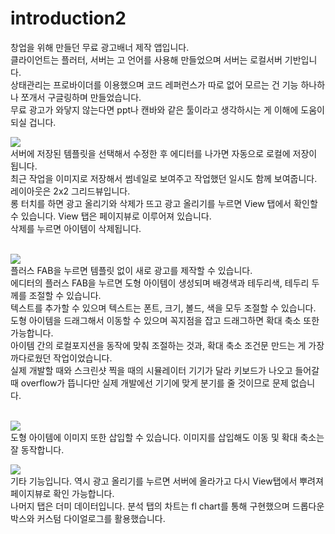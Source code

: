 # introduction2

창업을 위해 만들던 무료 광고배너 제작 앱입니다.<br>
클라이언트는 플러터, 서버는 고 언어를 사용해 만들었으며 서버는 로컬서버 기반입니다.<br>
상태관리는 프로바이더를 이용했으며 코드 레퍼런스가 따로 없어 모르는 건 기능 하나하나 쪼개서 구글링하며 만들었습니다.<br>
무료 광고가 와닿지 않는다면 ppt나 캔바와 같은 툴이라고 생각하시는 게 이해에 도움이 되실 겁니다.
<br>

<img src="https://user-images.githubusercontent.com/33222740/191060105-79bb10fd-4233-4fb7-9a4d-39c6117014cb.gif"><br>
서버에 저장된 템플릿을 선택해서 수정한 후 에디터를 나가면 자동으로 로컬에 저장이 됩니다.<br>
최근 작업을 이미지로 저장해서 썸네일로 보여주고 작업했던 일시도 함께 보여줍니다. 레이아웃은 2x2 그리드뷰입니다.<br>
롱 터치를 하면 광고 올리기와 삭제가 뜨고 광고 올리기를 누르면 View 탭에서 확인할 수 있습니다. View 탭은 페이지뷰로 이루어져 있습니다.<br>
삭제를 누르면 아이템이 삭제됩니다.<br>
<br>

<img src="https://user-images.githubusercontent.com/33222740/191060988-5f168ee9-1adc-4d42-b717-12bcfebb7293.gif"><br>
플러스 FAB을 누르면 템플릿 없이 새로 광고를 제작할 수 있습니다.<br>
에디터의 플러스 FAB을 누르면 도형 아이템이 생성되며 배경색과 테두리색, 테두리 두께를 조절할 수 있습니다.<br>
텍스트를 추가할 수 있으며 텍스트는 폰트, 크기, 볼드, 색을 모두 조절할 수 있습니다.<br>
도형 아이템을 드래그해서 이동할 수 있으며 꼭지점을 잡고 드래그하면 확대 축소 또한 가능합니다.<br>
아이템 간의 로컬포지션을 동작에 맞춰 조절하는 것과, 확대 축소 조건문 만드는 게 가장 까다로웠던 작업이었습니다.<br>
실제 개발할 때와 스크린샷 찍을 때의 시뮬레이터 기기가 달라 키보드가 나오고 들어갈 때 overflow가 뜹니다만 실제 개발에선 기기에 맞게 분기를 줄 것이므로 문제 없습니다.<br>
<br>

<img src="https://user-images.githubusercontent.com/33222740/191062289-f41b2aa6-fbf2-41e8-8ad2-70f979775889.gif"><br>
도형 아이템에 이미지 또한 삽입할 수 있습니다. 이미지를 삽입해도 이동 및 확대 축소는 잘 동작합니다.
<br>

<img src="https://user-images.githubusercontent.com/33222740/191062571-74fd0e7f-91ff-4191-bb31-8ef0d108e3ec.gif"><br>
기타 기능입니다. 역시 광고 올리기를 누르면 서버에 올라가고 다시 View탭에서 뿌려져 페이지뷰로 확인 가능합니다.<br>
나머지 탭은 더미 데이터입니다. 분석 탭의 차트는 fl chart를 통해 구현했으며 드롭다운박스와 커스텀 다이얼로그를 활용했습니다.<br>
